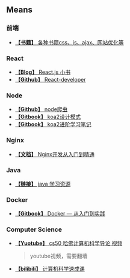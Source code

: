 ## Means

### 前端
* [**【书籍】** 各种书籍css、js、ajax、网站优化等](http://www.linqing07.com/book.html)

### React
* [**【Blog】** React.js 小书](http://huziketang.mangojuice.top/books/react/)
* [**【Github】** React-developer](https://github.com/adam-golab/react-developer-roadmap)

### Node
* [**【Github】** node爬虫](https://github.com/HerryLo/JavascriptCode/tree/master/node_reptile)
* [**【Gitbook】** koa2设计模式](https://chenshenhai.github.io/koajs-design-note/)
* [**【Gitbook】** koa2进阶学习笔记](https://chenshenhai.github.io/koa2-note/)

### Nginx
* [**【文档】** Nginx开发从入门到精通](http://tengine.taobao.org/book/index.html)

### Java
* [**【链接】** java 学习资源]()

### Docker
* [**【Gitbook】** Docker — 从入门到实践](https://yeasy.gitbooks.io/docker_practice/content/)

### Computer Science
* [**【Yuotube】** cs50 哈佛计算机科学导论 视频](https://www.youtube.com/channel/UCcabW7890RKJzL968QWEykA)
  > youtube视频，需要翻墙
* [**【bilibili】** 计算机科学速成课](https://www.bilibili.com/video/av21376839/?p=12)
